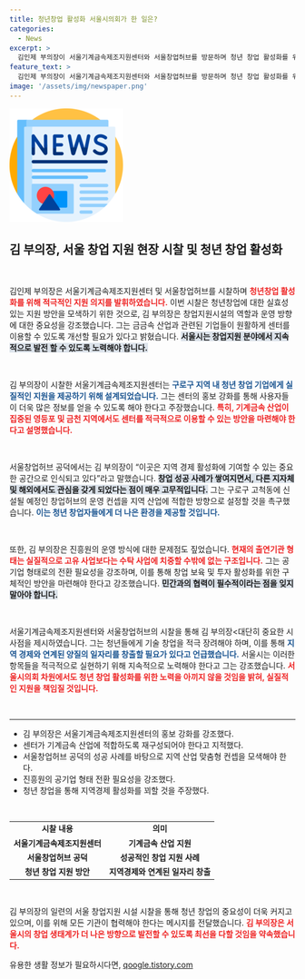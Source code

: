```yaml
---
title: 청년창업 활성화 서울시의회가 한 일은?
categories:
  - News
excerpt: >
  김인제 부의장이 서울기계금속제조지원센터와 서울창업허브를 방문하며 청년 창업 활성화를 위한 지원 확대를 약속했습니다. 그는 지역 산업에 적합한 창업 컨셉과 센터의 효율적 운영을 강조하며, 구로구의 창업 생태계 강화를 위해 다각적인 노력을 기울일 것임을 시사했습니다.
feature_text: >
  김인제 부의장이 서울기계금속제조지원센터와 서울창업허브를 방문하며 청년 창업 활성화를 위한 지원 확대를 약속했습니다. 그는 지역 산업에 적합한 창업 컨셉과 센터의 효율적 운영을 강조하며, 구로구의 창업 생태계 강화를 위해 다각적인 노력을 기울일 것임을 시사했습니다.
image: '/assets/img/newspaper.png'
---
```


<p><img src="/assets/img/newspaper.png" alt="kimp 속보" /></p>

<h2 data-ke-size="size26">김 부의장, 서울 창업 지원 현장 시찰 및 청년 창업 활성화</h2>

<p data-ke-size="size16">&nbsp;</p>

<p>김인제 부의장은 서울기계금속제조지원센터 및 서울창업허브를 시찰하며 <b><span style="color: #ee2323;">청년창업 활성화를 위해 적극적인 지원 의지를 발휘하였습니다.</span></b> 이번 시찰은 청년창업에 대한 실효성 있는 지원 방안을 모색하기 위한 것으로, 김 부의장은 창업지원시설의 역할과 운영 방향에 대한 중요성을 강조했습니다. 그는 금금속 산업과 관련된 기업들이 원활하게 센터를 이용할 수 있도록 개선할 필요가 있다고 밝혔습니다. <b><span style="background-color: #21538527;">서울시는 창업지원 분야에서 지속적으로 발전 할 수 있도록 노력해야 합니다.</span></b> </p>

<p data-ke-size="size16">&nbsp;</p>

<p>김 부의장이 시찰한 서울기계금속제조지원센터는 <b><span style="color: #1a5490;">구로구 지역 내 청년 창업 기업에게 실질적인 지원을 제공하기 위해 설계되었습니다.</span></b> 그는 센터의 홍보 강화를 통해 사용자들이 더욱 많은 정보를 얻을 수 있도록 해야 한다고 주장했습니다. <b><span style="color: #ee2323;">특히, 기계금속 산업이 집중된 영등포 및 금천 지역에서도 센터를 적극적으로 이용할 수 있는 방안을 마련해야 한다고 설명했습니다.</span></b></p>

<p data-ke-size="size16">&nbsp;</p>

<p>서울창업허브 공덕에서는 김 부의장이 “이곳은 지역 경제 활성화에 기여할 수 있는 중요한 공간으로 인식되고 있다”라고 말했습니다. <b><span style="background-color: #21538527;">창업 성공 사례가 쌓여지면서, 다른 지자체 및 해외에서도 관심을 갖게 되었다는 점이 매우 고무적입니다.</span></b> 그는 구로구 고척동에 신설될 예정인 창업허브의 운영 컨셉을 지역 산업에 적합한 방향으로 설정할 것을 촉구했습니다. <b><span style="color: #1a5490;">이는 청년 창업자들에게 더 나은 환경을 제공할 것입니다.</span></b></p>

<p data-ke-size="size16">&nbsp;</p>

<p>또한, 김 부의장은 진흥원의 운영 방식에 대한 문제점도 짚었습니다. <b><span style="color: #ee2323;">현재의 출연기관 형태는 실질적으로 고유 사업보다는 수탁 사업에 치중할 수밖에 없는 구조입니다.</span></b> 그는 공기업 형태로의 전환 필요성을 강조하며, 이를 통해 창업 보육 및 투자 활성화를 위한 구체적인 방안을 마련해야 한다고 강조했습니다. <b><span style="background-color: #21538527;">민간과의 협력이 필수적이라는 점을 잊지 말아야 합니다.</span></b></p>

<p data-ke-size="size16">&nbsp;</p>

<p>서울기계금속제조지원센터와 서울창업허브의 시찰을 통해 김 부의장&lt;대단히 중요한 시사점을 제시하였습니다.</b> 그는 청년들에게 기술 창업을 적극 장려해야 하며, 이를 통해 <b><span style="color: #1a5490;">지역 경제와 연계된 양질의 일자리를 창출할 필요가 있다고 언급했습니다.</span></b> 서울시는 이러한 항목들을 적극적으로 실현하기 위해 지속적으로 노력해야 한다고 그는 강조했습니다. <b><span style="color: #ee2323;">서울시의회 차원에서도 청년 창업 활성화를 위한 노력을 아끼지 않을 것임을 밝혀, 실질적인 지원을 책임질 것입니다.</span></b></p>

<p data-ke-size="size16">&nbsp;</p>

<hr>

<ul>
    <li>김 부의장은 서울기계금속제조지원센터의 홍보 강화를 강조했다.</li>
    <li>센터가 기계금속 산업에 적합하도록 재구성되어야 한다고 지적했다.</li>
    <li>서울창업허브 공덕의 성공 사례를 바탕으로 지역 산업 맞춤형 컨셉을 모색해야 한다.</li>
    <li>진흥원의 공기업 형태 전환 필요성을 강조했다.</li>
    <li>청년 창업을 통해 지역경제 활성화를 꾀할 것을 주장했다.</li>
</ul>

<p data-ke-size="size16">&nbsp;</p>

<table style="width: 100%;">
    <tr>
        <td style="text-align: center; height: 17px;"><b>시찰 내용</b></td>
        <td style="text-align: center; height: 17px;"><b>의미</b></td>
    </tr>
    <tr>
        <td style="text-align: center; height: 17px;"><b>서울기계금속제조지원센터</b></td>
        <td style="text-align: center; height: 17px;"><b>기계금속 산업 지원</b></td>
    </tr>
    <tr>
        <td style="text-align: center; height: 17px;"><b>서울창업허브 공덕</b></td>
        <td style="text-align: center; height: 17px;"><b>성공적인 창업 지원 사례</b></td>
    </tr>
    <tr>
        <td style="text-align: center; height: 17px;"><b>청년 창업 지원 방안</b></td>
        <td style="text-align: center; height: 17px;"><b>지역경제와 연계된 일자리 창출</b></td>
    </tr>
</table>

<p data-ke-size="size16">&nbsp;</p>

<p>김 부의장의 일련의 서울 창업지원 시설 시찰을 통해 청년 창업의 중요성이 더욱 커지고 있으며, 이를 위해 모든 기관이 협력해야 한다는 메시지를 전달했습니다. <b><span style="color: #ee2323;">김 부의장은 서울시의 창업 생태계가 더 나은 방향으로 발전할 수 있도록 최선을 다할 것임을 약속했습니다.</span></b> </p>
유용한 생활 정보가 필요하시다면, <a href="https://qoogle.tistory.com" rel="dofollow">qoogle.tistory.com</a>



